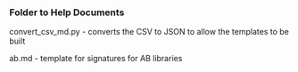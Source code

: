 ### Folder to Help Documents

convert_csv_md.py - converts the CSV to JSON to allow the templates to be built

ab.md - template for signatures for AB libraries
